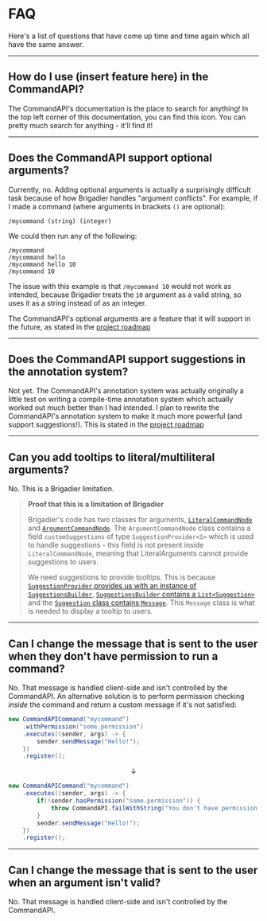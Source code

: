 # FAQ

Here's a list of questions that have come up time and time again which all have the same answer.

-----

## How do I use (insert feature here) in the CommandAPI?

The CommandAPI's documentation is the place to search for anything! In the top left corner of this documentation, you can find this <i class="fas fa-search"></i> icon. You can pretty much search for anything - it'll find it!

-----

## Does the CommandAPI support optional arguments?

Currently, no. Adding optional arguments is actually a surprisingly difficult task because of how Brigadier handles "argument conflicts". For example, if I made a command (where arguments in brackets `()` are optional):

```mccmd
/mycommand (string) (integer)
```

We could then run any of the following:

```mccmd
/mycommand
/mycommand hello
/mycommand hello 10
/mycommand 10
```

The issue with this example is that `/mycommand 10` would not work as intended, because Brigadier treats the `10` argument as a valid string, so uses it as a string instead of as an integer.

The CommandAPI's optional arguments are a feature that it will support in the future, as stated in the [project roadmap](https://github.com/JorelAli/CommandAPI#future-project-plans--timeline)

-----

## Does the CommandAPI support suggestions in the annotation system?

Not yet. The CommandAPI's annotation system was actually originally a little test on writing a compile-time annotation system which actually worked out much better than I had intended. I plan to rewrite the CommandAPI's annotation system to make it much more powerful (and support suggestions!). This is stated in the [project roadmap](https://github.com/JorelAli/CommandAPI#future-project-plans--timeline)

-----

## Can you add tooltips to literal/multiliteral arguments?

No. This is a Brigadier limitation.

> **Proof that this is a limitation of Brigadier**
>
> Brigadier's code has two classes for arguments, [`LiteralCommandNode`](https://github.com/Mojang/brigadier/blob/master/src/main/java/com/mojang/brigadier/tree/LiteralCommandNode.java) and [`ArgumentCommandNode`](https://github.com/Mojang/brigadier/blob/master/src/main/java/com/mojang/brigadier/tree/ArgumentCommandNode.java). The `ArgumentCommandNode` class contains a field `customSuggestions` of type `SuggestionProvider<S>` which is used to handle suggestions - this field is not present inside `LiteralCommandNode`, meaning that LiteralArguments cannot provide suggestions to users.
>
> We need suggestions to provide tooltips. This is because [`SuggestionProvider` provides us with an instance of `SuggestionsBuilder`](https://github.com/Mojang/brigadier/blob/master/src/main/java/com/mojang/brigadier/suggestion/SuggestionProvider.java#L13), [`SuggestionsBuilder` contains a `List<Suggestion>`](https://github.com/Mojang/brigadier/blob/cf754c4ef654160dca946889c11941634c5db3d5/src/main/java/com/mojang/brigadier/suggestion/SuggestionsBuilder.java#L20) and the [`Suggestion` class contains `Message`](https://github.com/Mojang/brigadier/blob/cf754c4ef654160dca946889c11941634c5db3d5/src/main/java/com/mojang/brigadier/suggestion/Suggestion.java#L14). This `Message` class is what is needed to display a tooltip to users.

-----

## Can I change the message that is sent to the user when they don't have permission to run a command?

No. That message is handled client-side and isn't controlled by the CommandAPI. An alternative solution is to perform permission checking _inside_ the command and return a custom message if it's not satisfied:

```java
new CommandAPICommand("mycommand")
    .withPermission("some.permission")
    .executes((sender, args) -> {
        sender.sendMessage("Hello!");
    })
    .register();
```

$$\downarrow$$

```java
new CommandAPICommand("mycommand")
    .executes((sender, args) -> {
        if(!sender.hasPermission("some.permission")) {
            throw CommandAPI.failWithString("You don't have permission to run /mycommand!");
        }
        sender.sendMessage("Hello!");
    })
    .register();
```

-----

## Can I change the message that is sent to the user when an argument isn't valid?

No. That message is handled client-side and isn't controlled by the CommandAPI.
